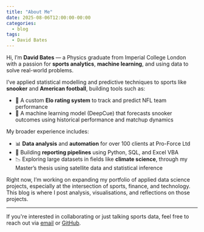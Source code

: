 ```yaml
---
title: "About Me"
date: 2025-08-06T12:00:00-00:00
categories:
  - blog
tags:
  - David Bates
---
```


Hi, I’m **David Bates** — a Physics graduate from Imperial College London with a passion for **sports analytics**, **machine learning**, and using data to solve real-world problems.

I’ve applied statistical modelling and predictive techniques to sports like **snooker** and **American football**, building tools such as:
- 🧠 A custom **Elo rating system** to track and predict NFL team performance
- 🎯 A machine learning model (DeepCue) that forecasts snooker outcomes using historical performance and matchup dynamics

My broader experience includes:
- 📊 **Data analysis** and **automation** for over 100 clients at Pro-Force Ltd
- 📁 Building **reporting pipelines** using Python, SQL, and Excel VBA
- 📉 Exploring large datasets in fields like **climate science**, through my Master’s thesis using satellite data and statistical inference

Right now, I’m working on expanding my portfolio of applied data science projects, especially at the intersection of sports, finance, and technology. This blog is where I post analysis, visualisations, and reflections on those projects.

---

If you're interested in collaborating or just talking sports data, feel free to reach out via [email](mailto:contact@davidbates.me) or [GitHub](https://github.com/davidb747).
